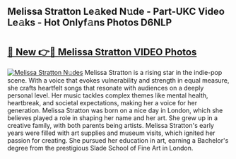 ## Melissa Stratton Le𝚊ked N𝚞de - Part-UKC Video Le𝚊ks - Hot Onlyf𝚊ns Photos D6NLP

# <h2><a href="http://ab75883.deff.icu/?id=Melissa+Stratton">🔗 New 👉🔴 Melissa Stratton VIDEO Photos</a></h2>

[![Melissa Stratton N𝚞des](https://i.imgur.com/rIISA9y.gif)](http://ab75883.deff.icu/?id=Melissa+Stratton)
Melissa Stratton is a rising star in the indie-pop scene. With a voice that evokes vulnerability and strength in equal measure, she crafts heartfelt songs that resonate with audiences on a deeply personal level. Her music tackles complex themes like mental health, heartbreak, and societal expectations, making her a voice for her generation. Melissa Stratton was born on a nice day in London, which she believes played a role in shaping her name and her art. She grew up in a creative family, with both parents being artists. Melissa Stratton's early years were filled with art supplies and museum visits, which ignited her passion for creating. She pursued her education in art, earning a Bachelor's degree from the prestigious Slade School of Fine Art in London.
